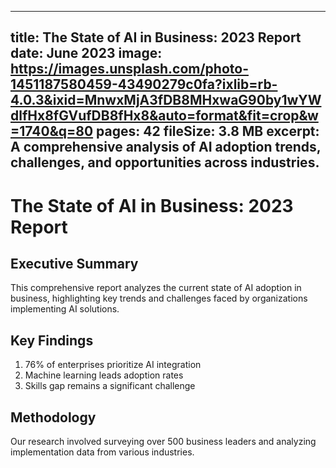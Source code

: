 
---
title: The State of AI in Business: 2023 Report
date: June 2023
image: https://images.unsplash.com/photo-1451187580459-43490279c0fa?ixlib=rb-4.0.3&ixid=MnwxMjA3fDB8MHxwaG90by1wYWdlfHx8fGVufDB8fHx8&auto=format&fit=crop&w=1740&q=80
pages: 42
fileSize: 3.8 MB
excerpt: A comprehensive analysis of AI adoption trends, challenges, and opportunities across industries.
---

# The State of AI in Business: 2023 Report

## Executive Summary

This comprehensive report analyzes the current state of AI adoption in business, highlighting key trends and challenges faced by organizations implementing AI solutions.

## Key Findings

1. 76% of enterprises prioritize AI integration
2. Machine learning leads adoption rates
3. Skills gap remains a significant challenge

## Methodology

Our research involved surveying over 500 business leaders and analyzing implementation data from various industries.
